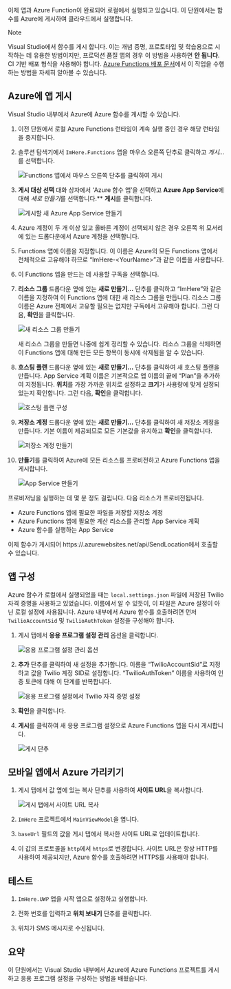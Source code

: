 이제 앱과 Azure Function이 완료되어 로컬에서 실행되고 있습니다. 이 단원에서는 함수를 Azure에 게시하여 클라우드에서 실행합니다.

> [!Note]
> Visual Studio에서 함수를 게시 합니다. 이는 개념 증명, 프로토타입 및 학습용으로 시작하는 데 유용한 방법이지만, 프로덕션 품질 앱의 경우 이 방법을 사용하면 **안 됩니다**. CI 기반 배포 형식을 사용해야 합니다. [Azure Functions 배포 문서](https://docs.microsoft.com/azure/azure-functions/functions-continuous-deployment)에서 이 작업을 수행하는 방법을 자세히 알아볼 수 있습니다.

## <a name="publishing-your-app-to-azure"></a>Azure에 앱 게시

Visual Studio 내부에서 Azure에 Azure 함수를 게시할 수 있습니다.

1. 이전 단원에서 로컬 Azure Functions 런타임이 계속 실행 중인 경우 해당 런타임을 중지합니다.

1. 솔루션 탐색기에서 `ImHere.Functions` 앱을 마우스 오른쪽 단추로 클릭하고 *게시...* 를 선택합니다.

    ![Functions 앱에서 마우스 오른쪽 단추를 클릭하여 게시](../media/8-right-click-publish.png)

1. **게시 대상 선택** 대화 상자에서 ‘Azure 함수 앱’을 선택하고 **Azure App Service**에 대해 *새로 만들기*를 선택합니다.** **게시**를 클릭합니다.

    ![게시할 새 Azure App Service 만들기](../media/8-pick-publish-target.png)

1. Azure 계정이 두 개 이상 있고 올바른 계정이 선택되지 않은 경우 오른쪽 위 모서리에 있는 드롭다운에서 Azure 계정을 선택합니다.

1. Functions 앱에 이름을 지정합니다. 이 이름은 Azure의 모든 Functions 앱에서 전체적으로 고유해야 하므로 “ImHere-\<YourName\>”과 같은 이름을 사용합니다.

1. 이 Functions 앱을 만드는 데 사용할 구독을 선택합니다.

1. **리소스 그룹** 드롭다운 옆에 있는 **새로 만들기...** 단추를 클릭하고 “ImHere”와 같은 이름을 지정하여 이 Functions 앱에 대한 새 리소스 그룹을 만듭니다. 리소스 그룹 이름은 Azure 전체에서 고유할 필요는 없지만 구독에서 고유해야 합니다. 그런 다음, **확인**을 클릭합니다.

    ![새 리소스 그룹 만들기](../media/8-create-new-resource-group.png)

   새 리소스 그룹을 만들면 나중에 쉽게 정리할 수 있습니다. 리소스 그룹을 삭제하면 이 Functions 앱에 대해 만든 모든 항목이 동시에 삭제됨을 알 수 있습니다.

1. **호스팅 플랜** 드롭다운 옆에 있는 **새로 만들기...** 단추를 클릭하여 새 호스팅 플랜을 만듭니다. App Service 계획 이름은 기본적으로 앱 이름의 끝에 “Plan”을 추가하여 지정됩니다. **위치**를 가장 가까운 위치로 설정하고 **크기**가 사용량에 맞게 설정되었는지 확인합니다. 그런 다음, **확인**을 클릭합니다.

    ![호스팅 플랜 구성](../media/8-configure-hosting-plan.png)

1. **저장소 계정** 드롭다운 옆에 있는 **새로 만들기...** 단추를 클릭하여 새 저장소 계정을 만듭니다. 기본 이름이 제공되므로 모든 기본값을 유지하고 **확인**을 클릭합니다.

    ![저장소 계정 만들기](../media/8-create-storage-account.png)

1. **만들기**를 클릭하여 Azure에 모든 리소스를 프로비전하고 Azure Functions 앱을 게시합니다.

    ![App Service 만들기](../media/8-create-app-service.png)

프로비저닝을 실행하는 데 몇 분 정도 걸립니다. 다음 리소스가 프로비전됩니다.

- Azure Functions 앱에 필요한 파일을 저장할 저장소 계정
- Azure Functions 앱에 필요한 계산 리소스를 관리할 App Service 계획
- Azure 함수를 실행하는 App Service

이제 함수가 게시되어 https://<your-app-name>.azurewebsites.net/api/SendLocation에서 호출할 수 있습니다.

## <a name="configuring-your-app"></a>앱 구성

Azure 함수가 로컬에서 실행되었을 때는 `local.settings.json` 파일에 저장된 Twilio 자격 증명을 사용하고 있었습니다. 이름에서 알 수 있듯이, 이 파일은 Azure 설정이 아닌 로컬 설정에 사용됩니다. Azure 내부에서 Azure 함수를 호출하려면 먼저 `TwilioAccountSid` 및 `TwilioAuthToken` 설정을 구성해야 합니다.

1. 게시 탭에서 **응용 프로그램 설정 관리** 옵션을 클릭합니다.

    ![응용 프로그램 설정 관리 옵션](../media/8-application-settings-option.png)

1. **추가** 단추를 클릭하여 새 설정을 추가합니다. 이름을 “TwilioAccountSid”로 지정하고 값을 Twilio 계정 SID로 설정합니다. “TwilioAuthToken” 이름을 사용하여 인증 토큰에 대해 이 단계를 반복합니다.

    ![응용 프로그램 설정에서 Twilio 자격 증명 설정](../media/8-set-creds-in-app-settings.png)

1. **확인**을 클릭합니다.

1. **게시**를 클릭하여 새 응용 프로그램 설정으로 Azure Functions 앱을 다시 게시합니다.

    ![게시 단추](../media/8-publish-application-button.png)

## <a name="pointing-the-mobile-app-to-azure"></a>모바일 앱에서 Azure 가리키기

1. 게시 탭에서 값 옆에 있는 복사 단추를 사용하여 **사이트 URL**을 복사합니다.

    ![게시 탭에서 사이트 URL 복사](../media/8-copy-site-url.png)

1. `ImHere` 프로젝트에서 `MainViewModel`을 엽니다.

1. `baseUrl` 필드의 값을 게시 탭에서 복사한 사이트 URL로 업데이트합니다.

1. 이 값의 프로토콜을 `http`에서 `https`로 변경합니다. 사이트 URL은 항상 HTTP를 사용하여 제공되지만, Azure 함수를 호출하려면 HTTPS를 사용해야 합니다.

## <a name="test-it-out"></a>테스트

1. `ImHere.UWP` 앱을 시작 앱으로 설정하고 실행합니다.

1. 전화 번호를 입력하고 **위치 보내기** 단추를 클릭합니다.

1. 위치가 SMS 메시지로 수신됩니다.

## <a name="summary"></a>요약

이 단원에서는 Visual Studio 내부에서 Azure에 Azure Functions 프로젝트를 게시하고 응용 프로그램 설정을 구성하는 방법을 배웠습니다.